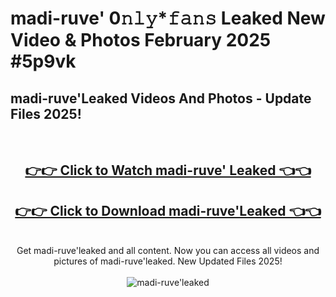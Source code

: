 # madi-ruve' 0𝚗𝚕𝚢*𝚏𝚊𝚗𝚜 Leaked New Video & Photos February 2025 #5p9vk

<h2>madi-ruve'Leaked Videos And Photos - Update Files 2025!</h2>
<br>
<div align="center">
<h2><a href="https://mediaupload.pro?title=madi-ruve'&ref=11F" rel="nofollow">👉👉 Click to Watch madi-ruve' Leaked 👈👈</a></h2>
<h2><a href="https://mediaupload.pro?title=madi-ruve'&ref=11F" rel="nofollow">👉👉 Click to Download madi-ruve'Leaked 👈👈</a></h2>
<br>
Get madi-ruve'leaked and all content. Now you can access all videos and pictures of madi-ruve'leaked. New Updated Files 2025!
<br>
<br>
<a href="https://mediaupload.pro?title=madi-ruve'&ref=11F" rel="nofollow" data-target="animated-image.originalLink"><img src="https://i.ibb.co/Gkj2r4b/banner.png" alt="madi-ruve'leaked" style="max-width: 100%; display: inline-block;" data-target="animated-image.originalImage"></a>
</div>
<br>

